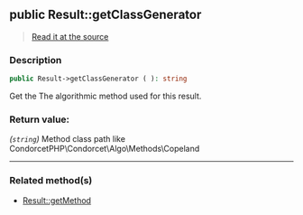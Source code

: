 ## public Result::getClassGenerator

> [Read it at the source](https://github.com/julien-boudry/Condorcet/blob/master/src/Result.php#L375)

### Description    

```php
public Result->getClassGenerator ( ): string
```

Get the The algorithmic method used for this result.
    

### Return value:   

*(`string`)* Method class path like CondorcetPHP\Condorcet\Algo\Methods\Copeland


---------------------------------------

### Related method(s)      

* [Result::getMethod](/Docs/ApiReferences/Result%20Class/public%20Result--getMethod.md)    
